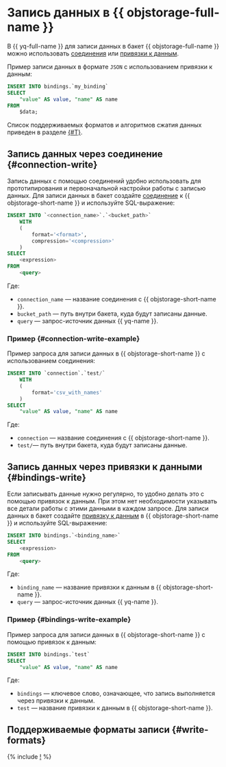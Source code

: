 # Запись данных в {{ objstorage-full-name }}

В {{ yq-full-name }} для записи данных в бакет {{ objstorage-full-name }} можно использовать [соединения](#connection-write) или [привязки к данным](#bindings-write).

Пример записи данных в формате `JSON` с использованием привязки к данным:

```sql
INSERT INTO bindings.`my_binding` 
SELECT
    "value" AS value, "name" AS name
FROM 
    $data;
```

Список поддерживаемых форматов и алгоритмов сжатия данных приведен в разделе [{#T}](#write-formats).

## Запись данных через соединение {#connection-write}

Запись данных с помощью соединений удобно использовать для прототипирования и первоначальной настройки работы с записью данных. Для записи данных в бакет создайте [соединение](object-storage.md#create_connection) к {{ objstorage-short-name }} и используйте SQL-выражение:

```sql
INSERT INTO `<connection_name>`.`<bucket_path>`
    WITH
    (
        format='<format>',
        compression='<compression>'
    )
SELECT
    <expression> 
FROM 
    <query>
```

Где:

* `connection_name` — название соединения с {{ objstorage-short-name }}.
* `bucket_path` — путь внутри бакета, куда будут записаны данные.
* `query` — запрос-источник данных {{ yq-name }}.

### Пример {#connection-write-example}

Пример запроса для записи данных в {{ objstorage-short-name }} с использованием соединения:

```sql
INSERT INTO `connection`.`test/` 
    WITH
    (
        format='csv_with_names'
    )
SELECT
    "value" AS value, "name" AS name
```

Где:

* `connection` — название соединения с {{ objstorage-short-name }}.
* `test/`— путь внутри бакета, куда будут записаны данные.

## Запись данных через привязки к данными {#bindings-write}

Если записывать данные нужно регулярно, то удобно делать это с помощью привязок к данным. При этом нет необходимости указывать все детали работы с этими данными в каждом запросе. Для записи данных в бакет создайте [привязку к данным](object-storage-binding.md) в {{ objstorage-short-name }} и используйте SQL-выражение:

```sql
INSERT INTO bindings.`<binding_name>`
SELECT    
    <expression> 
FROM 
    <query>
```
 
Где:

* `binding_name` — название привязки к данным в {{ objstorage-short-name }}.
* `query` — запрос-источник данных {{ yq-name }}.

### Пример {#bindings-write-example}

Пример запроса для записи данных в {{ objstorage-short-name }} c помощью привязок к данным:

```sql
INSERT INTO bindings.`test` 
SELECT
    "value" AS value, "name" AS name
```

Где:

* `bindings` — ключевое слово, означающее, что запись выполняется через привязки к данным.
* `test` — название привязки к данным в {{ objstorage-short-name }}.

## Поддерживаемые форматы записи {#write-formats}

{% include [!](../_includes/supported-objstorage-write-formats.md) %}
